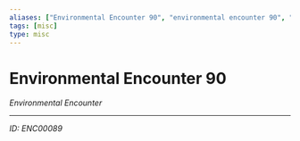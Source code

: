 ```yaml
---
aliases: ["Environmental Encounter 90", "environmental encounter 90", "90 Encounter Environmental"]
tags: [misc]
type: misc
---
```


# Environmental Encounter 90

*Environmental Encounter*

---
*ID: ENC00089*